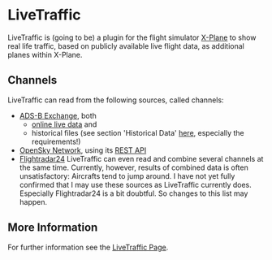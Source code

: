 # LiveTraffic
LiveTraffic is (going to be) a plugin for the flight simulator [X-Plane](https://www.x-plane.com) to show real life traffic, based on publicly available live flight data, as additional planes within X-Plane.

## Channels
LiveTraffic can read from the following sources, called channels:
- [ADS-B Exchange](https://www.adsbexchange.com), both
    - [online live data](https://www.adsbexchange.com/data) and
    - historical files (see section 'Historical Data' [here](https://www.adsbexchange.com/data/), especially the requirements!)
- [OpenSky Network](https://opensky-network.org), using its [REST API](https://opensky-network.org/apidoc/index.html)
- [Flightradar24](https://www.flightradar24.com)
LiveTraffic can even read and combine several channels at the same time. Currently, however, results of combined data is often unsatisfactory: Aircrafts tend to jump around.
I have not yet fully confirmed that I may use these sources as LiveTraffic currently does. Especially Flightradar24 is a bit doubtful. So changes to this list may happen.

## More Information
For further information see the [LiveTraffic Page](https://twinfan.github.io/LiveTraffic/).
